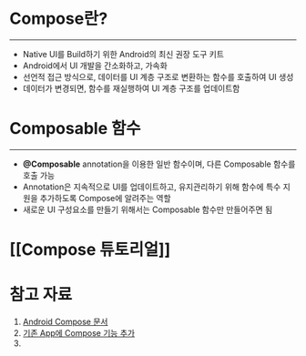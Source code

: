# Compose란?
---
- Native UI를 Build하기 위한 Android의 최신 권장 도구 키트
- Android에서 UI 개발을 간소화하고, 가속화
- 선언적 접근 방식으로, 데이터를 UI 계층 구조로 변환하는 함수를 호출하여 UI 생성
- 데이터가 변경되면, 함수를 재실행하여 UI 계층 구조를 업데이트함

# Composable 함수
---
- **@Composable** annotation을 이용한 일반 함수이며, 다른 Composable 함수를 호출 가능
- Annotation은 지속적으로 UI를 업데이트하고, 유지관리하기 위해 함수에 특수 지원을 추가하도록 Compose에 알려주는 역할
- 새로운 UI 구성요소를 만들기 위해서는 Composable 함수만 만들어주면 됨

# [[Compose 튜토리얼]]

# 참고 자료
1. [Android Compose 문서](https://developer.android.com/jetpack/compose?hl=ko)
2. [기존 App에 Compose 기능 추가](https://developer.android.com/jetpack/compose/setup?hl=ko)
3. 